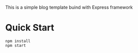This is a simple blog template buind with Express framework

# Quick Start

```
npm install
npm start
```
